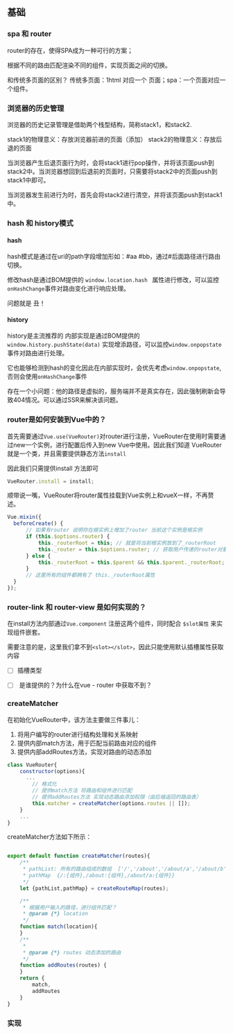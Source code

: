 ## 基础

### spa 和 router

router的存在，使得SPA成为一种可行的方案；

根据不同的路由匹配渲染不同的组件，实现页面之间的切换。

和传统多页面的区别？ 传统多页面：1html 对应一个 页面；spa：一个页面对应一个组件。

### 浏览器的历史管理
浏览器的历史记录管理是借助两个栈型结构，简称stack1，和stack2.

stack1的物理意义：存放浏览器前进的页面（添加）
stack2的物理意义：存放后退的页面

当浏览器产生后退页面行为时，会将stack1进行pop操作，并将该页面push到stack2中。当浏览器想回到后退前的页面时，只需要将stack2中的页面push到stack1中即可。

当浏览器发生前进行为时，首先会将stack2进行清空，并将该页面push到stack1中。

### hash 和 history模式

#### hash
hash模式是通过在uri的path字段增加形如：#aa #bb，通过#后面路径进行路由切换。

修改hash是通过BOM提供的 `window.location.hash ` 属性进行修改，可以监控`onHashChange`事件对路由变化进行响应处理。  

问题就是 丑！

#### history

history是主流推荐的
内部实现是通过BOM提供的 `window.history.pushState(data)` 实现增添路径，可以监控`window.onpopstate`事件对路由进行处理。

它也能够检测到hash的变化因此在内部实现时，会优先考虑`window.onpopstate`, 否则会使用`onHashChange`事件

存在一个小问题：他的路径是虚拟的，服务端并不是真实存在，因此强制刷新会导致404情况。可以通过SSR来解决该问题。 





### router是如何安装到Vue中的？

首先需要通过`Vue.use(VueRouter)`对router进行注册，VueRouter在使用时需要通过new一个实例，进行配置后传入到new Vue中使用。因此我们知道 VueRouter就是一个类，并且需要提供静态方法`install`

因此我们只需提供install 方法即可

```js
VueRouter.install = install;
```

顺带说一嘴，VueRouter将router属性挂载到Vue实例上和vueX一样，不再赘述。

```js
Vue.mixin({
  beforeCreate() {
      // 如果有router 说明你在根实例上增加了router 当前这个实例是根实例            
      if (this.$options.router) {            
          this._routerRoot = this; // 就是将当前根实例放到了_routerRoot                
          this._router = this.$options.router; // 获取用户传递的router对象                                
      } else {
          this._routerRoot = this.$parent && this.$parent._routerRoot;
      }
      // 这里所有的组件都拥有了 this._routerRoot属性
  }
});
```

### router-link 和 router-view 是如何实现的？

在install方法内部通过`Vue.component` 注册这两个组件，同时配合 `$slot属性` 来实现组件嵌套。 

需要注意的是，这里我们拿不到`<slot></slot>`，因此只能使用默认插槽属性获取内容

* [ ] 插槽类型
* [ ] <slot> 是谁提供的？为什么在vue - router 中获取不到？


### createMatcher

在初始化VueRouter中，该方法主要做三件事儿：

1. 将用户编写的router进行结构处理和关系映射
2. 提供内部match方法，用于匹配当前路由对应的组件
3. 提供内部addRoutes方法，实现对路由的动态添加

```js
class VueRouter{
    constructor(options){
      ...
        // 格式化
        // 提供match方法 将路由和组件进行匹配 
        // 提供addRoutes方法 实现动态路由添加权限（由后端返回的路由表）
        this.matcher = createMatcher(options.routes || []);         
    }
    ...
}
```

createMatcher方法如下所示：
```js

export default function createMatcher(routes){
    /**
     * pathList: 所有的路由组成的数组  ['/','/about','/about/a','/about/b','/xxx]
     * pathMap  {/:{组件},/about:{组件},/about/a:{组件}}
     */
    let {pathList,pathMap} = createRouteMap(routes);

    /**
     * 根据用户输入的路径，进行组件匹配？
     * @param {*} location 
     */
    function match(location){       
    }
    /**
     * 
     * @param {*} routes 动态添加的路由
     */
    function addRoutes(routes) {         
    }
    return {
        match,
        addRoutes
    }
}
```

### 

### 实现
